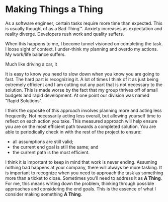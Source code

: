 # Making Things a Thing

As a software engineer, certain tasks require more time than expected. This is usually thought of as a Bad Thing™. Anxiety increases as expectation and reality diverge. Developers rush work and quality suffers.

When this happens to me, I become tunnel visioned on completing the task. I loose sight of context. I under-think my planning and overdo my actions. My work/life balance suffers.

Much like driving a car, it

It is easy to know you need to slow down when you know you are going to fast. The hard part is recognizing it. A lot of times I think of it as just being extremely efficient and I am cutting out any part that is not necessary to the solution. This is made worse by the fact that my group thrives off of small budgets and rapid development. At one point our division was named "Rapid Solutions".

I think the opposite of this approach involves planning more and acting less frequently. Not necessarily acting less overall, but allowing yourself time to reflect on each action you take. This measured approach will help ensure you are on the most efficient path towards a completed solution. You are able to periodically check in with the rest of the project to ensure:

* all assumptions are still valid;
* the current end goal is still the same; and
* the current path is the most efficient.

I think it is important to keep in mind that work is never ending. Assuming nothing bad happens at your company, there will always be more tasking. It is important to recognize when you need to approach the task as something more than a ticket to close. Sometimes you'll need to address it as **A Thing**. For me, this means writing down the problem, thinking through possible approaches and considering the end goals. This is the essence of what I consider making something **A Thing**.
